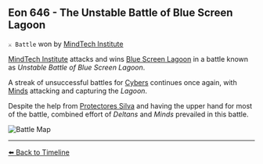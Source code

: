 ## Eon 646 - The Unstable Battle of Blue Screen Lagoon

`⚔️ Battle` won by [MindTech Institute](https://zeithalt.github.io/r/mindtech_institute.html)

[MindTech Institute](https://zeithalt.github.io/r/mindtech_institute.html) attacks and wins [Blue Screen Lagoon](https://zeithalt.github.io/r/blue_screen_lagoon.html) in a battle known as _Unstable Battle of Blue Screen Lagoon_.

A streak of unsuccessful battles for [Cybers](https://zeithalt.github.io/r/cybers.html) continues once again, with [Minds](https://zeithalt.github.io/r/minds.html) attacking and capturing the _Lagoon_. 

Despite the help from [Protectores Silva](https://zeithalt.github.io/r/protectores_silva.html) and having the upper hand for most of the battle, combined effort of _Deltans_ and _Minds_ prevailed in this battle.

![Battle Map](https://zeithalt.github.io/t/m/eon0646.png)



----------
[⬅️ Back to Timeline](https://zeithalt.github.io/t/#eon0646)
